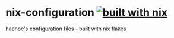 # nix-configuration [![built with nix](https://builtwithnix.org/badge.svg)](https://builtwithnix.org)
haenoe's configuration files - built with nix flakes